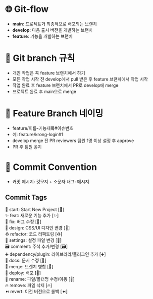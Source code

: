 # 🌐 Git-flow

- **main**: 프로젝트가 최종적으로 배포되는 브랜치
- **develop**: 다음 출시 버전을 개발하는 브랜치
- **feature**: 기능을 개발하는 브랜치

# 📌 Git branch 규칙

- 개인 작업은 꼭 feature 브랜치에서 하기
- 모든 작업 시작 전 develop에서 pull 받은 후 feature 브랜치에서 작업 시작
- 작업 완료 후 feature 브랜치에서 PR로 develop에 merge
- 프로젝트 완료 후 main으로 merge

# 📝 Feature Branch 네이밍

- feature/이름-기능제목#이슈번호
- 예: feature/krong-login#1
- develop merge 전 PR reviewers 팀원 1명 이상 설정 후 approve
- PR 후 팀원 공지

# 🎯 Commit Convention

- 커밋 메시지: 깃모지 + 소문자 태그: 메시지

## Commit Tags

🎉 start: Start New Project [:tada:]  
✨ feat: 새로운 기능 추가 [:sparkles:]  
🐛 fix: 버그 수정 [:bug:]  
🎨 design: CSS/UI 디자인 변경 [:art:]  
♻️ refactor: 코드 리팩토링 [:recycle:]  
🔧 settings: 설정 파일 변경 [:wrench:]  
🗃️ comment: 주석 추가/변경 [:card_file_box:]  
➕ dependency/plugin: 라이브러리/플러그인 추가 [:heavy_plus_sign:]  
📝 docs: 문서 수정 [:memo:]  
🔀 merge: 브랜치 병합 [:twisted_rightwards_arrows:]  
🚀 deploy: 배포 [:rocket:]  
🚚 rename: 파일/폴더명 수정/이동 [:truck:]  
🔥 remove: 파일 삭제 [:fire:]  
⏪️ revert: 이전 버전으로 롤백 [:rewind:]

